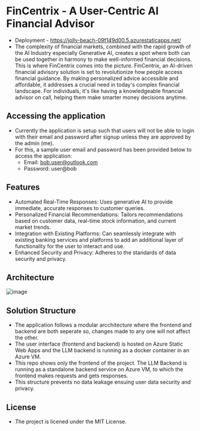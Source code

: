 # FinCentrix - A User-Centric AI Financial Advisor
- Deployment - https://jolly-beach-09f149d00.5.azurestaticapps.net/
- The complexity of financial markets, combined with the rapid growth of the AI Industry especially Generative AI, creates a spot where both can be used together in harmony to make well-informed financial decisions. This is where FinCentrix comes into the picture. FinCentrix, an AI-driven financial advisory solution is set to revolutionize how people access financial guidance. By making personalized advice accessible and affordable, it addresses a crucial need in today's complex financial landscape. For individuals, it's like having a knowledgeable financial advisor on call, helping them make smarter money decisions anytime. 

## Accessing the application
- Currently the application is setup such that users will not be able to login with their email and password after signup unless they are approved by the admin (me).
- For this, a sample user email and password has been provided below to access the application:
  - Email: bob.user@outlook.com
  - Password: user@bob

## Features
- Automated Real-Time Responses: Uses generative AI to provide immediate, accurate responses to customer queries.
- Personalized Financial Recommendations: Tailors recommendations based on customer data, real-time stock information, and current market trends.
- Integration with Existing Platforms: Can seamlessly integrate with existing banking services and platforms to add an additional layer of functionality for the user to interact and use.
- Enhanced Security and Privacy: Adheres to the standards of data security and privacy.

## Architecture
![image](https://github.com/user-attachments/assets/cd513ed1-3039-4ea6-9774-b60774f8ab5a)

## Solution Structure
- The application follows a modular arcchitecture where the frontend and backend are both seperate so, changes made to any one will not affect the other.
- The user interface (frontend and backend) is hosted on Azure Static Web Apps and the LLM backend is running as a docker container in an Azure VM.
- This repo shows only the frontend of the project. The LLM Backend is running as a standalone backend service on Azure VM, to which the frontend makes requests and gets responses.
- This structure prevents no data leakage ensuing user data security and privacy.

## License
- The project is licened under the MIT License.
